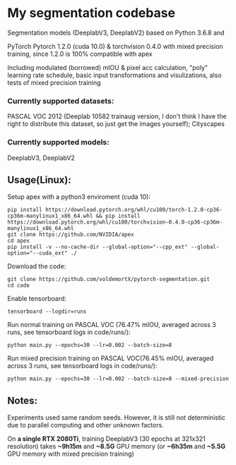 # My segmentation codebase
Segmentation models (DeeplabV3, DeeplabV2) based on Python 3.6.8 and 

PyTorch Pytorch 1.2.0 (cuda 10.0) & torchvision 0.4.0 with mixed precision training, since 1.2.0 is 100% compatible with apex

Including modulated (borrowed) mIOU & pixel acc calculation, "poly" learning rate schedule, basic input transformations and visulizations, also tests of mixed precision training

### Currently supported datasets: 

PASCAL VOC 2012 (Deeplab 10582 trainaug version, I don't think I have the right to distribute this dataset, so just get the images yourself); Cityscapes

### Currently supported models:

DeeplabV3, DeeplabV2

## Usage(Linux):

Setup apex with a python3 enviroment (cuda 10):

```
pip install https://download.pytorch.org/whl/cu100/torch-1.2.0-cp36-cp36m-manylinux1_x86_64.whl && pip install https://download.pytorch.org/whl/cu100/torchvision-0.4.0-cp36-cp36m-manylinux1_x86_64.whl
git clone https://github.com/NVIDIA/apex
cd apex
pip install -v --no-cache-dir --global-option="--cpp_ext" --global-option="--cuda_ext" ./
```

Download the code:

```
git clone https://github.com/voldemortX/pytorch-segmentation.git
cd code
```

Enable tensorboard:

```
tensorboard --logdir=runs
```

Run normal training on PASCAL VOC (76.47% mIOU, averaged across 3 runs, see tensorboard logs in code/runs/):

```
python main.py --epochs=30 --lr=0.002 --batch-size=8
```

Run mixed precision training on PASCAL VOC(76.45% mIOU, averaged across 3 runs, see tensorboard logs in code/runs/):

```
python main.py --epochs=30 --lr=0.002 --batch-size=8 --mixed-precision
```

## Notes:

Experiments used same random seeds. However, it is still not deterministic due to parallel computing and other unknown factors.

On **a single RTX 2080Ti**, training DeeplabV3 (30 epochs at 321x321 resolution) takes **~9h15m** and **~8.5G** GPU memory (or **~6h35m** and **~5.5G** GPU memory with mixed precision training)
